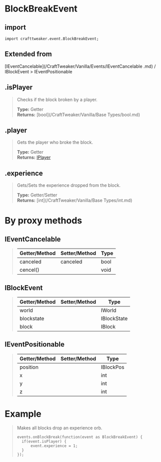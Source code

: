 # BlockBreakEvent

## import
`import crafttweaker.event.BlockBreakEvent;`

## Extended from
[IEventCancelable](/CraftTweaker/Vanilla/Events/IEventCancelable .md) / IBlockEvent > IEventPositionable

## .isPlayer
> Checks if the block broken by a player.
>
> **Type:** Getter  
> **Returns:** [bool](/CraftTweaker/Vanilla/Base Types/bool.md)

## .player
> Gets the player who broke the block.
>
> **Type:** Getter  
> **Returns:** [IPlayer](/CraftTweaker/Vanilla/Player/IPlayer.md)

## .experience
> Gets/Sets the experience dropped from the block.
>
> **Type:** Getter/Setter  
> **Returns:** [int](/CraftTweaker/Vanilla/Base Types/int.md) 

# By proxy methods

## IEventCancelable
> | Getter/Method   | Setter/Method     | Type                  |
> |-----------------|-------------------|-----------------------|
> | canceled        | canceled          | bool                  |
> | cencel()        |                   | void                  |

## IBlockEvent
> | Getter/Method   | Setter/Method     | Type                  |
> |-----------------|-------------------|-----------------------|
> | world           |                   | IWorld                |
> | blockstate      |                   | IBlockState           |
> | block           |                   | IBlock                |

## IEventPositionable
> | Getter/Method   | Setter/Method     | Type                  |
> |-----------------|-------------------|-----------------------|
> | position        |                   | IBlockPos             |
> | x               |                   | int                   |
> | y               |                   | int                   |
> | z               |                   | int                   |

# Example
> Makes all blocks drop an experience orb.
>
> ```
> events.onBlockBreak(function(event as BlockBreakEvent) {
>	if(event.isPlayer) {
>		event.experience = 1;
>	}
> });
> ```